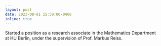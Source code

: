 ```yaml
---
layout: post
date: 2023-08-01 15:59:00-0400
inline: true
---
```

Started a position as a research associate in the Mathematics Department at HU Berlin, under the supervision of Prof. Markus Reiss.


<!-- 
---
layout: post
date: 2023-05-01 15:59:00-0400
inline: true
---
Research visit at Princeton University (ORFE Department). Presented my [working-paper](https://arxiv.org/pdf/2211.13289.pdf) during conferences at [Princeton U](https://fan60.princeton.edu/) and Rutgers U.
-->